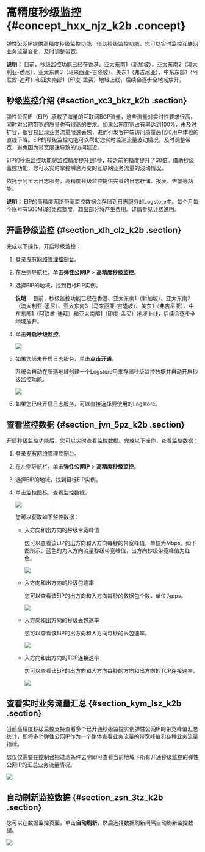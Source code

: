 # 高精度秒级监控 {#concept_hxx_njz_k2b .concept}

弹性公网IP提供高精度秒级监控功能。借助秒级监控功能，您可以实时监控互联网业务流量变化，及时调整带宽。

**说明：** 目前，秒级监控功能已经在香港、亚太东南1（新加坡）、亚太东南2（澳大利亚-悉尼）、亚太东南3（马来西亚-吉隆坡）、美东1（弗吉尼亚）、中东东部1（阿联酋-迪拜）和亚太南部1（印度-孟买）地域上线，后续会逐步全地域放开。

## 秒级监控介绍 {#section_xc3_bkz_k2b .section}

弹性公网IP（EIP）承载了海量的互联网BGP流量，这些流量对实时性要求很高，同时对公网带宽的质量也有很高的要求。如果公网带宽占有率达到100%，未及时扩容，很容易出现业务流量限速丢包，进而引发客户端访问质量恶化和用户体验的直线下降。EIP的秒级监控功能可以帮助您实时监测流量波动情况，及时调整带宽，避免因为带宽限速导致的访问延迟。

EIP的秒级监控功能将监控精度提升到1秒，较之前的精度提升了60倍。借助秒级监控功能，您可以实时掌控瞬息万变的互联网业务流量的波动情况。

依托于阿里云日志服务，高精度秒级监控提供完善的日志存储、报表、告警等功能。

**说明：** EIP的高精度网络带宽监控数据会存储到日志服务的Logstore中。每个月每个账号有500MB的免费额度，超出部分将产生费用。详情参见[计费说明](../../../../cn.zh-CN/产品定价/计费方式.md#section_ynw_j5n_vdb)。

## 开启秒级监控 {#section_xlh_clz_k2b .section}

完成以下操作，开启秒级监控：

1.  登录[专有网络管理控制台](https://vpcnext.console.aliyun.com)。
2.  在左侧导航栏，单击**弹性公网IP** \> **高精度秒级监控**。
3.  选择EIP的地域，找到目标EIP实例。

    **说明：** 目前，秒级监控功能已经在香港、亚太东南1（新加坡）、亚太东南2（澳大利亚-悉尼）、亚太东南3（马来西亚-吉隆坡）、美东1（弗吉尼亚）、中东东部1（阿联酋-迪拜）和亚太南部1（印度-孟买）地域上线，后续会逐步全地域放开。

4.  单击**开启秒级监控**。

    ![](http://static-aliyun-doc.oss-cn-hangzhou.aliyuncs.com/assets/img/15489/15389075637006_zh-CN.png)

5.  如果您尚未开启日志服务，单击**点击开通**。

    系统会自动在所选地域创建一个Logstore用来存储秒级监控数据并自动开启秒级监控功能。

    ![](http://static-aliyun-doc.oss-cn-hangzhou.aliyuncs.com/assets/img/15489/15389075637007_zh-CN.png)

6.  如果您已经开启日志服务，可以直接选择要使用的Logstore。

## 查看监控数据 {#section_jvn_5pz_k2b .section}

开启秒级监控功能后，您可以实时查看监控数据。完成以下操作，查看监控数据：

1.  登录[专有网络管理控制台](https://vpcnext.console.aliyun.com)。
2.  在左侧导航栏，单击**弹性公网IP** \> **高精度秒级监控**。
3.  选择EIP的地域，找到目标EIP实例。
4.  单击监控图标，查看监控数据。

    ![](http://static-aliyun-doc.oss-cn-hangzhou.aliyuncs.com/assets/img/15489/15389075637009_zh-CN.png)

    您可以获取如下监控数据：

    -   入方向和出方向的秒级带宽峰值

        您可以查看该EIP的出方向和入方向每秒的带宽峰值，单位为Mbps。如下图所示，蓝色的为入方向流量秒级带宽峰值，出方向秒级带宽峰值为红色。

        ![](http://static-aliyun-doc.oss-cn-hangzhou.aliyuncs.com/assets/img/15489/15389075637010_zh-CN.png)

    -   入方向和出方向的秒级包速率

        您可以查看该EIP的出方向和入方向每秒的数据包个数，单位为pps。

        ![](http://static-aliyun-doc.oss-cn-hangzhou.aliyuncs.com/assets/img/15489/15389075637011_zh-CN.png)

    -   入方向和出方向的秒级丢包速率

        您可以查看该EIP的出方向和入方向每秒的丢包速率。

        ![](http://static-aliyun-doc.oss-cn-hangzhou.aliyuncs.com/assets/img/15489/15389075637013_zh-CN.png)

    -   入方向和出方向的TCP连接速率

        您可以查看该EIP的出方向和入方向每秒的方向和出方向的TCP连接速率。

        ![](http://static-aliyun-doc.oss-cn-hangzhou.aliyuncs.com/assets/img/15489/15389075647012_zh-CN.png)


## 查看实时业务流量汇总 {#section_kym_lsz_k2b .section}

当前高精度秒级监控支持查看多个已开通秒级监控实例弹性公网IP的带宽峰值汇总统计，即将多个弹性公网IP作为一个整体查看业务流量的带宽峰值和各种业务流量指标。

您仅仅需要在控制台把过滤条件去除即可查看当前地域下所有开通秒级监控的弹性公网IP的汇总业务流量情况。

![](http://static-aliyun-doc.oss-cn-hangzhou.aliyuncs.com/assets/img/15489/15389075647014_zh-CN.png)

## 自动刷新监控数据 {#section_zsn_3tz_k2b .section}

您可以在数据监控页面，单击**自动刷新**，然后选择数据刷新间隔自动刷新监控数据。

![](http://static-aliyun-doc.oss-cn-hangzhou.aliyuncs.com/assets/img/15489/15389075647015_zh-CN.png)

